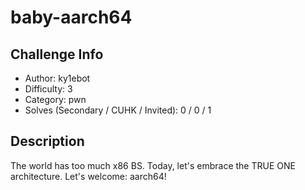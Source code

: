 # baby-aarch64

## Challenge Info
- Author: ky1ebot
- Difficulty: 3
- Category: pwn
- Solves (Secondary / CUHK / Invited): 0 / 0 / 1 

## Description
The world has too much x86 BS. Today, let's embrace the TRUE ONE architecture. Let's welcome: aarch64!
